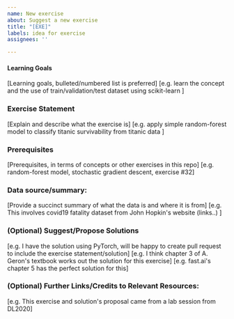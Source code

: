 ```yaml
---
name: New exercise
about: Suggest a new exercise
title: "[EXE]"
labels: idea for exercise
assignees: ''

---
```


#### Learning Goals
[Learning goals, bulleted/numbered list is preferred]
[e.g. learn the concept and the use of train/validation/test dataset using scikit-learn ]

### Exercise Statement
[Explain and describe what the exercise is]
[e.g. apply simple random-forest model to classify titanic survivability from titanic data ]


### Prerequisites 
[Prerequisites, in terms of concepts or other exercises in this repo]
[e.g. random-forest model, stochastic gradient descent, exercise #32]

### Data source/summary:
[Provide a succinct summary of what the data is and where it is from] 
[e.g. This involves covid19 fatality dataset from John Hopkin's website (links..) ]

### (Optional) Suggest/Propose Solutions
[e.g. I have the solution using PyTorch, will be happy to create pull request to include the exercise statement/solution]
[e.g. I think chapter 3 of A. Geron's textbook works out the solution for this exercise]
[e.g. fast.ai's chapter 5 has the perfect solution for this]


### (Optional) Further Links/Credits to Relevant Resources:
[e.g. This exercise and solution's proposal came from a lab session from DL2020]
